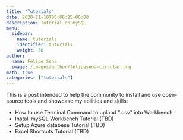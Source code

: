 ```yaml
---
title: "Tutorials"
date: 2020-11-10T08:06:25+06:00
description: Tutorial on mySQL
menu:
  sidebar:
    name: tutorials
    identifier: tutorials
    weight: 30
author:
  name: Felipe Sena
  image: /images/author/felipesena-circular.png
math: true
categories: ["tutorials"]
---
```


This is a post intended to help the community to install and use open-source tools and showcase my abilities and skills:

- How to use Terminal Command to uplaod ".csv" into Workbench
- Install mySQL Workbench Tutorial (TBD)
- Setup Azure databese Tutorial (TBD)
- Excel Shortcuts Tutorial (TBD)
